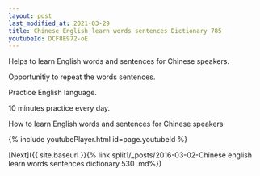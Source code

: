 ```yaml
---
layout: post
last_modified_at: 2021-03-29
title: Chinese English learn words sentences Dictionary 785 
youtubeId: DCF8E972-oE
---
```

 
 
Helps to learn English words and sentences for Chinese speakers.

Opportunitiy to repeat the words sentences. 

Practice English language. 
 
10 minutes practice every day. 
 
How to learn English words and sentences for Chinese speakers 
 
{% include youtubePlayer.html id=page.youtubeId %}
 
 
[Next]({{ site.baseurl }}{% link  split1/_posts/2016-03-02-Chinese english learn words sentences dictionary 530 .md%})
 
